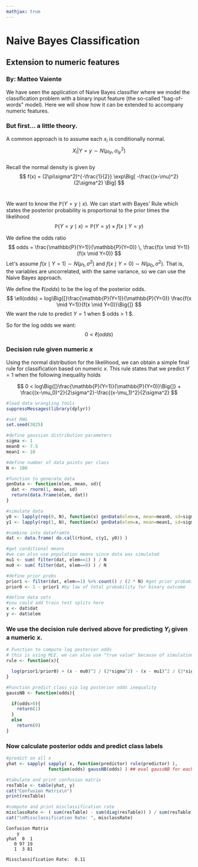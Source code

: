 ```yaml
---
mathjax: true
---
```


# Naive Bayes Classification
## Extension to numeric features
### By: Matteo Vaiente 



We have seen the application of Naive Bayes classifier where we model the classification problem with a binary input feature (the so-called "bag-of-words" model). Here we will show how it can be extended to accompany numeric features. 


### But first... a little theory. 

A common approach is to assume each $x_i$ is conditionally normal.
<br>
$$
X_i | Y=y \sim N(\mu_{iy},\sigma^2_{iy})
$$
<br> Recall the normal density is given by 
$$ 
f(x) = (2\pi\sigma^2)^{-\frac{1}{2}} \exp\Big[ -\frac{(x-\mu)^2}{2\sigma^2} \Big] 
$$
<br> 

We want to know the $\mathbb{P}(Y=y \mid x)$. We can start with Bayes' Rule which states the posterior probability is proportional to the prior times the likelihood$$ \mathbb{P}(Y=y \mid x) \propto \mathbb{P}(Y=y) \times f(x \mid Y=y) $$


We define the odds ratio $$
odds = \frac{\mathbb{P}(Y=1)}{\mathbb{P}(Y=0)} \, \frac{f(x \mid Y=1)}{f(x \mid Y=0)}
$$
Let's assume $f(x \mid Y=1) \sim N(\mu_1,\sigma^2)$ and 
$f(x \mid Y=0) \sim N(\mu_0,\sigma^2)$. That is, the variables are uncorrelated, with the same variance, so we can use the Naive Bayes approach. 

We define the $\ell(odds)$ to be the log of the posterior odds. 
$$
\ell(odds) = log\Big{[}\frac{\mathbb{P}(Y=1)}{\mathbb{P}(Y=0)}
                  \frac{f(x \mid Y=1)}{f(x \mid Y=0)}\Big{]} 
$$
We want the rule to predict $Y=1$ when $ odds > 1 $. <p>
So for the log odds we want: $$ 0 < \ell(odds)$$

### Decision rule given numeric $x$
Using the normal distribution for the likelihood, we can obtain a simple final rule for classification based on numeric $x$. This rule states that we predict $Y=1$ when the following inequality holds

$$
 0 < log\Big{[}\frac{\mathbb{P}(Y=1)}{\mathbb{P}(Y=0)}\Big{]} + \frac{(x-\mu_0)^2}{2\sigma^2}-\frac{(x-\mu_1)^2}{2\sigma^2}  
$$


```R
#load data wrangling tools
suppressMessages(library(dplyr))
```


```R
#set RNG
set.seed(3825)

#define gaussian distribution parameters
sigma <- 1
mean0 <- 7.5
mean1 <- 10

#define number of data points per class
N <- 100
```


```R
#function to generate data
genData <- function(elem, mean, sd){
  dat <- rnorm(1, mean, sd)
  return(data.frame(elem, dat))
}

#simulate data
y0 <- lapply(rep(0, N), function(x) genData(elem=x, mean=mean0, sd=sigma))
y1 <- lapply(rep(1, N), function(x) genData(elem=x, mean=mean1, sd=sigma))

#combine into dataframte
dat <- data.frame( do.call(rbind, c(y1, y0)) )
```


```R
#get conditional means
#we can also use population means since data was simulated
mu1 <- sum( filter(dat, elem==1) ) / N
mu0 <- sum( filter(dat, elem==0) ) / N

#define prior probs
prior1 <- filter(dat, elem==1) %>% count() / (2 * N) #get prior probability
prior0 <- 1 - prior1 #by law of total probability for binary outcome
```


```R
#define data sets
#you could add train test splits here
x <- dat$dat
y <- dat$elem
```

### We use the decision rule derived above for predicting $Y_i$ given a numeric $x$. 


```R
# Function to compute log posterior odds
# this is using MLE, we can also use "true value" because of simulation
rule <- function(x){

  log(prior1/prior0) + (x - mu0)^2 / (2*sigma^2) - (x - mu1)^2 / (2*sigma^2)
}

#Function predict class via log posterior odds inequality
gaussNB <- function(odds){

  if(odds>0){
    return(1)
  }
  else
    return(0)
}
```

### Now calculate posterior odds and predict class labels


```R
#predict on all x
yhat <- sapply( sapply( x, function(predictor) rule(predictor) ),
                function(odds) gaussNB(odds) ) ## eval gaussNB for each

#tabulate and print confusion matrix
resTable <- table(yhat, y)
cat("Confusion Matrix\n")
print(resTable)

#compute and print misclassification rate
misclassRate <- ( sum(resTable) - sum(diag(resTable)) ) / sum(resTable)
cat("\nMissclassification Rate: ", misclassRate)
```

    Confusion Matrix
        y
    yhat  0  1
       0 97 19
       1  3 81
    
    Missclassification Rate:  0.11
